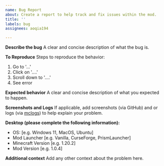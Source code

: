 ```yaml
---
name: Bug Report
about: Create a report to help track and fix issues within the mod.
title: ''
labels: bug
assignees: aoqia194

---
```


**Describe the bug**
A clear and concise description of what the bug is.

**To Reproduce**
Steps to reproduce the behavior:
1. Go to '...'
2. Click on '....'
3. Scroll down to '....'
4. See error

**Expected behavior**
A clear and concise description of what you expected to happen.

**Screenshots and Logs**
If applicable, add screenshots (via GitHub) and or logs (via [mclogs](https://mclo.gs/)) to help explain your problem.

**Desktop (please complete the following information):**
 - OS: [e.g. Windows 11, MacOS, Ubuntu]
 - Mod Launcher [e.g. Vanilla, CurseForge, PrismLauncher]
 - Minecraft Version [e.g. 1.20.2]
 - Mod Version [e.g. 1.0.4]

**Additional context**
Add any other context about the problem here.
